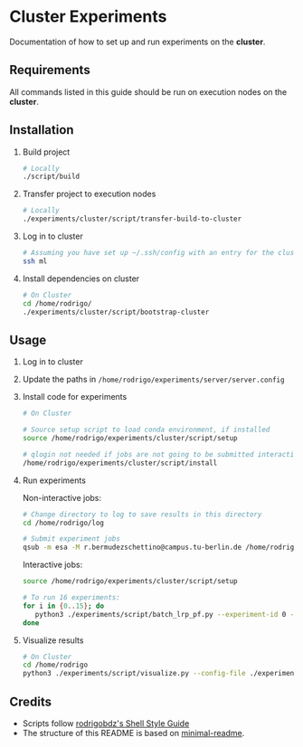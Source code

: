 # Cluster Experiments

Documentation of how to set up and run experiments on the **cluster**.

## Requirements

All commands listed in this guide should be run on execution nodes on the **cluster**.

## Installation

1. Build project

   ```sh
   # Locally
   ./script/build
   ```

1. Transfer project to execution nodes

   ```sh
   # Locally
   ./experiments/cluster/script/transfer-build-to-cluster
   ```

1. Log in to cluster

   ```sh
   # Assuming you have set up ~/.ssh/config with an entry for the cluster with HostName 'ml'
   ssh ml
   ```

1. Install dependencies on cluster

   ```sh
   # On Cluster
   cd /home/rodrigo/
   ./experiments/cluster/script/bootstrap-cluster
   ```

## Usage

1. Log in to cluster

1. Update the paths in `/home/rodrigo/experiments/server/server.config`

1. Install code for experiments

   ```sh
   # On Cluster

   # Source setup script to load conda environment, if installed
   source /home/rodrigo/experiments/cluster/script/setup

   # qlogin not needed if jobs are not going to be submitted interactively
   /home/rodrigo/experiments/cluster/script/install
   ```

1. Run experiments

   Non-interactive jobs:

   ```sh
   # Change directory to log to save results in this directory
   cd /home/rodrigo/log

   # Submit experiment jobs
   qsub -m esa -M r.bermudezschettino@campus.tu-berlin.de /home/rodrigo/experiments/cluster/script/run-lrp-pf.sh
   ```

   Interactive jobs:

   ```sh
   source /home/rodrigo/experiments/cluster/script/setup

   # To run 16 experiments:
   for i in {0..15}; do
      python3 ./experiments/script/batch_lrp_pf.py --experiment-id 0 --config-file ./experiments/cluster/cluster.config
   done
   ```

1. Visualize results

   ```sh
   # On Cluster
   cd /home/rodrigo
   python3 ./experiments/script/visualize.py --config-file ./experiments/cluster/cluster.config
   ```

## Credits

- Scripts follow [rodrigobdz's Shell Style Guide](https://github.com/rodrigobdz/styleguide-sh)
- The structure of this README is based on [minimal-readme](https://github.com/rodrigobdz/minimal-readme).
